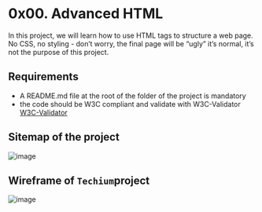 # 0x00. Advanced HTML
In this project, we will learn how to use HTML tags to structure a web page. No CSS, no styling - don’t worry, the final page will be “ugly” it’s normal, it’s not the purpose of this project.

## Requirements
- A README.md file at the root of the folder of the project is mandatory
- the code should be W3C compliant and validate with W3C-Validator[ W3C-Validator](https://github.com/holbertonschool/W3C-Validator)

## Sitemap of the project
![image](../images/html1.PNG)

## Wireframe of `Techium`project
![image](../images/html2.PNG)